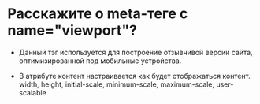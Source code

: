 # Расскажите о meta-теге с name="viewport"?

- Данный тэг используется для построение отзывчивой версии сайта, оптимизированной под мобильные устройства.

- В атрибуте контент настраивается как будет отображаться контент.
width, height, initial-scale, minimum-scale, maximum-scale, user-scalable